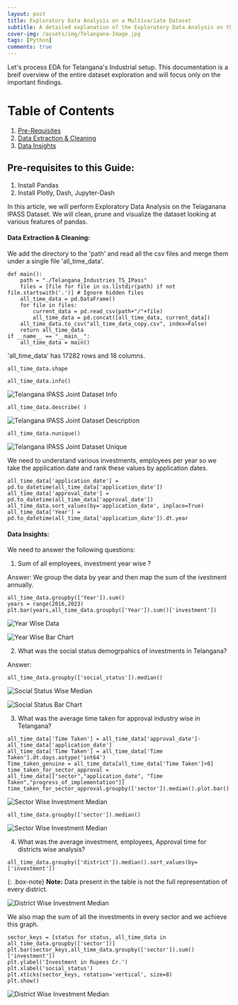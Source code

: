 ```yaml
---
layout: post
title: Exploratory Data Analysis on a Multivariate Dataset 
subtitle: A detailed explanation of the Exploratory Data Analysis on the Telangana IPASS Dataset.
cover-img: /assets/img/Telangana-Image.jpg
tags: [Python]
comments: true
---
```


Let's process EDA for Telangana's Industrial setup. This documentation is a breif overview of the entire dataset exploration and will focus only on the important findings.

# Table of Contents
1. [Pre-Requisites](#pre-requisites-to-this-guide)
2. [Data Extraction & Cleaning](#data-extraction--cleaning)
3. [Data Insights](#data-insights)


## Pre-requisites to this Guide:
1. Install Pandas
2. Install Plotly, Dash, Jupyter-Dash

In this article, we will perform Exploratory Data Analysis on the Telaganana IPASS Dataset. We will clean, prune and visualize the dataset looking at various features of pandas. 

#### Data Extraction & Cleaning: 
We add the directory to the 'path' and read all the csv files and merge them under a single file 'all_time_data'.

~~~
def main():
    path = "./Telangana_Industries_TS_IPass"
    files = [file for file in os.listdir(path) if not file.startswith('.')] # Ignore hidden files
    all_time_data = pd.DataFrame()
    for file in files:
        current_data = pd.read_csv(path+"/"+file)
        all_time_data = pd.concat([all_time_data, current_data])
    all_time_data.to_csv("all_time_data_copy.csv", index=False)
    return all_time_data
if __name__ == "__main__":
    all_time_data = main()
~~~

'all_time_data' has 17282 rows and 18 columns.
~~~
all_time_data.shape
~~~  

~~~
all_time_data.info()
~~~
![Telangana IPASS Joint Dataset Info](/assets/img/telangana_IPass_data_info.PNG)

~~~
all_time_data.describe( )
~~~
![Telangana IPASS Joint Dataset Description](/assets/img/telangana_IPass_data_describe.PNG)

~~~
all_time_data.nunique()
~~~
![Telangana IPASS Joint Dataset Unique](/assets/img/telangana_IPass_data_unique.PNG)

We need to understand various investments, employees per year so we take the application date and rank these values by application dates.
~~~
all_time_data['application_date'] = pd.to_datetime(all_time_data['application_date'])
all_time_data['approval_date'] = pd.to_datetime(all_time_data['approval_date'])
all_time_data.sort_values(by='application_date', inplace=True)
all_time_data['Year'] = pd.to_datetime(all_time_data['application_date']).dt.year
~~~

#### Data Insights: 

We need to answer the following questions:
1. Sum of all employees, investment year wise ?

Answer: 
We group the data by year and then map the sum of the ivestment annually.
~~~
all_time_data.groupby(['Year']).sum()
years = range(2016,2023)
plt.bar(years,all_time_data.groupby(['Year']).sum()['investment'])
~~~
![Year Wise Data](/assets/img/telangana_IPass_data_year_wise.PNG)

![Year Wise Bar Chart](/assets/img/telangana_IPass_data_year_wise_bar.PNG)

2. What was the social status demogrpahics of investments in Telangana?

Answer:

~~~
all_time_data.groupby(['social_status']).median()
~~~
![Social Status Wise Median](/assets/img/telangana_IPass_social_status_investment_median.PNG)

![Social Status Bar Chart](/assets/img/telangana_IPass_social_status_investment_bar.PNG)


3. What was the average time taken for approval industry wise in Telangana?

~~~
all_time_data['Time Taken'] = all_time_data['approval_date']-all_time_data['application_date']
all_time_data['Time Taken'] = all_time_data['Time Taken'].dt.days.astype('int64')
Time_taken_genuine = all_time_data[all_time_data['Time Taken']>0]
time_taken_for_sector_approval = all_time_data[["sector","application_date", "Time Taken","progress_of_implementation"]]
time_taken_for_sector_approval.groupby(['sector']).median().plot.bar()
~~~

![Sector Wise Investment Median](/assets/img/telangana_IPass_sector_year_wise_investment.PNG)

~~~
all_time_data.groupby(['sector']).median()
~~~
![Sector Wise Investment Median](/assets/img/telangana_IPass_sector_year_wise_median_data.PNG)


4. What was the average investment, employees, Approval time for districts wise analysis?

~~~
all_time_data.groupby(['district']).median().sort_values(by=['investment'])
~~~
 {: .box-note}
**Note:** Data present in the table is not the full representation of every district.

![District Wise Investment Median](/assets/img/telangana_IPass_district_year_wise_median_data.PNG)

We also map the sum of all the investments in every sector and we achieve this graph.
~~~
sector_keys = [status for status, all_time_data in all_time_data.groupby(['sector'])]
plt.bar(sector_keys,all_time_data.groupby(['sector']).sum()['investment'])
plt.ylabel('Investment in Rupees Cr.')
plt.xlabel('social_status')
plt.xticks(sector_keys, rotation='vertical', size=8)
plt.show()
~~~

![District Wise Investment Median](/assets/img/telangana_IPass_district_year_wise_median_data.PNG)